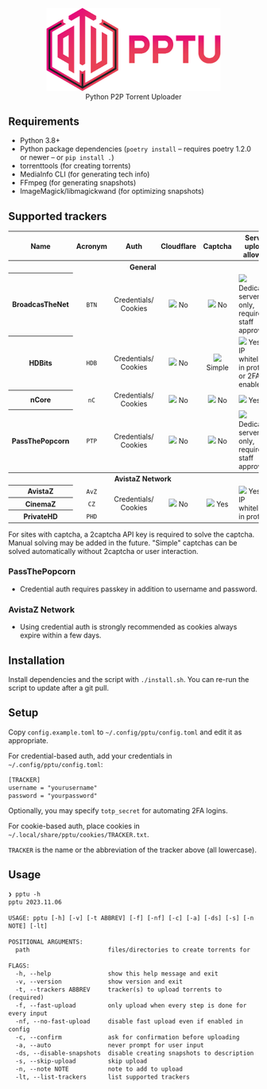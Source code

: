 <p align="center"><img width="350" src="logo/logo.svg"><br>Python P2P Torrent Uploader</p>

## Requirements
* Python 3.8+
* Python package dependencies (`poetry install` – requires poetry 1.2.0 or newer – or `pip install .`)
* torrenttools (for creating torrents)
* MediaInfo CLI (for generating tech info)
* FFmpeg (for generating snapshots)
* ImageMagick/libmagickwand (for optimizing snapshots)

## Supported trackers
<table>
  <tr>
    <th>Name</th>
    <th>Acronym</th>
    <th>Auth</th>
    <th>Cloudflare</th>
    <th>Captcha</th>
    <th>Server upload allowed</th>
  </tr>
  <tr>
    <th colspan="6">General</th>
  </tr>
  <tr>
    <th>BroadcasTheNet</th>
    <td align="center"><code>BTN</code></td>
    <td align="center">Credentials/<br />Cookies</td>
    <td align="center"><img src="https://github.githubassets.com/images/icons/emoji/unicode/274c.png" width="14" /> No</td>
    <td align="center"><img src="https://github.githubassets.com/images/icons/emoji/unicode/274c.png" width="14" /> No</td>
    <td><img src="https://github.githubassets.com/images/icons/emoji/unicode/26a0.png" width="14" /> Dedicated servers only, requires staff approval</td>
  </tr>
  <tr>
    <th>HDBits</th>
    <td align="center"><code>HDB</code></td>
    <td align="center">Credentials/<br />Cookies</td>
    <td align="center"><img width="14" src="https://github.githubassets.com/images/icons/emoji/unicode/274c.png"> No</td>
    <td align="center"><img width="14" src="https://github.githubassets.com/images/icons/emoji/unicode/2714.png"> Simple</td>
    <td><img src="https://github.githubassets.com/images/icons/emoji/unicode/2714.png" width="14" /> Yes, if IP whitelisted in profile or 2FA enabled</td>
  </tr>
  <tr>
    <th>nCore</th>
    <td align="center"><code>nC</code></td>
    <td align="center">Credentials/<br />Cookies</td>
    <td align="center"><img src="https://github.githubassets.com/images/icons/emoji/unicode/274c.png" width="14" /> No</td>
    <td align="center"><img src="https://github.githubassets.com/images/icons/emoji/unicode/274c.png" width="14" /> No</td>
    <td><img src="https://github.githubassets.com/images/icons/emoji/unicode/2714.png" width="14" /> Yes</td>
  </tr>
    <tr>
    <th>PassThePopcorn</th>
    <td align="center"><code>PTP</code></td>
    <td align="center">Credentials/<br />Cookies</td>
    <td align="center"><img src="https://github.githubassets.com/images/icons/emoji/unicode/274c.png" width="14" /> No</td>
    <td align="center"><img src="https://github.githubassets.com/images/icons/emoji/unicode/274c.png" width="14" /> No</td>
    <td><img src="https://github.githubassets.com/images/icons/emoji/unicode/26a0.png" width="14" /> Dedicated servers only, requires staff approval</td>
  </tr>
  <tr>
    <th colspan="6">AvistaZ Network</th>
  </tr>
  <tr>
    <th>AvistaZ</td>
    <td align="center"><code>AvZ</code></td>
    <td align="center" rowspan="3">Credentials/<br />Cookies</td>
    <td align="center" rowspan="3"><img src="https://github.githubassets.com/images/icons/emoji/unicode/274c.png" width="14" /> No</td>
    <td align="center" rowspan="3"><img src="https://github.githubassets.com/images/icons/emoji/unicode/2714.png" width="14" /> Yes</td>
    <td rowspan="3"><img src="https://github.githubassets.com/images/icons/emoji/unicode/2714.png" width="14" /> Yes, if IP whitelisted in profile</td>
  </tr>
  <tr>
    <th>CinemaZ</th>
    <td align="center"><code>CZ</code></td>
  </tr>
  <tr>
    <th>PrivateHD</th>
    <td align="center"><code>PHD</code></td>
  </tr>
</table>

For sites with captcha, a 2captcha API key is required to solve the captcha. Manual solving may be added in the future.
"Simple" captchas can be solved automatically without 2captcha or user interaction.

### PassThePopcorn
* Credential auth requires passkey in addition to username and password.

### AvistaZ Network
* Using credential auth is strongly recommended as cookies always expire within a few days.

## Installation
Install dependencies and the script with `./install.sh`. You can re-run the script to update after a git pull.

## Setup
Copy `config.example.toml` to `~/.config/pptu/config.toml` and edit it as appropriate.

For credential-based auth, add your credentials in `~/.config/pptu/config.toml`:
```
[TRACKER]
username = "yourusername"
password = "yourpassword"
```
Optionally, you may specify `totp_secret` for automating 2FA logins.

For cookie-based auth, place cookies in `~/.local/share/pptu/cookies/TRACKER.txt`.

`TRACKER` is the name or the abbreviation of the tracker above (all lowercase).

## Usage
```
❯ pptu -h
pptu 2023.11.06

USAGE: pptu [-h] [-v] [-t ABBREV] [-f] [-nf] [-c] [-a] [-ds] [-s] [-n NOTE] [-lt]

POSITIONAL ARGUMENTS:
  path                      files/directories to create torrents for

FLAGS:
  -h, --help                show this help message and exit
  -v, --version             show version and exit
  -t, --trackers ABBREV     tracker(s) to upload torrents to (required)
  -f, --fast-upload         only upload when every step is done for every input
  -nf, --no-fast-upload     disable fast upload even if enabled in config
  -c, --confirm             ask for confirmation before uploading
  -a, --auto                never prompt for user input
  -ds, --disable-snapshots  disable creating snapshots to description
  -s, --skip-upload         skip upload
  -n, --note NOTE           note to add to upload
  -lt, --list-trackers      list supported trackers
```
